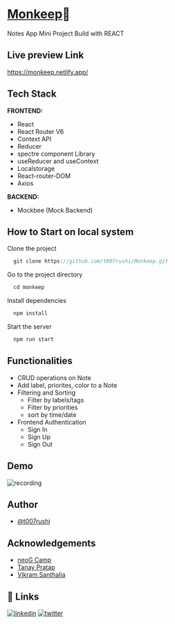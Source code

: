 # [Monkeep](https://monkeep.netlify.app/)📝
Notes App Mini Project Build with REACT

## Live preview Link

https://monkeep.netlify.app/

## Tech Stack

**FRONTEND:**

- React
- React Router V6
- Context API
- Reducer
- spectre component Library
- useReducer and useContext
- Localstorage
- React-router-DOM
- Axios

**BACKEND:**

- Mockbee (Mock Backend)

## How to Start on local system

Clone the project

```js
  git clone https://github.com/t007rushi/Monkeep.git
```

Go to the project directory

```js
  cd monkeep
```

Install dependencies

```js
  npm install
```

Start the server

```js
  npm run start
```

## Functionalities

- CRUD operations on Note
- Add label, priorites, color to a Note
- Filtering and Sorting
  - Filter by labels/tags
  - Filter by priorities
  - sort by time/date
- Frontend Authentication
  - Sign In
  - Sign Up
  - Sign Out

## Demo
![recording](https://netlify-cocoon.netlify.app/.netlify/functions/fetch?code=307&path=eyJzaXRlX2lkIjoiZmM2NTEzNmEtOTAwZi00YmU4LWJiODAtNWQ2NzFlMWJmMjhmIiwiZGVwbG95X2lkIjoiNjI0ODBiNmRjNTkxNTMwMDBiMjJmZTY2IiwiaWQiOiI4MDU2YWZiZS05NmUxLTRkOWEtYWViYy04ZjlkMDE4NTA3MDgifQ==)

## Author

- [@t007rushi](https://github.com/t007rushi)

## Acknowledgements

- [neoG Camp](https://neog.camp/)
- [Tanay Pratap](https://twitter.com/tanaypratap)
- [Vikram Santhalia](https://twitter.com/VikramSanthalia)



## 🔗 Links

[![linkedin](https://img.shields.io/badge/linkedin-0A66C2?style=for-the-badge&logo=linkedin&logoColor=white)](https://www.linkedin.com/in/rushikeshtarapure/)
[![twitter](https://img.shields.io/badge/twitter-1DA1F2?style=for-the-badge&logo=twitter&logoColor=white)](https://twitter.com/Neo_MonkStar)
